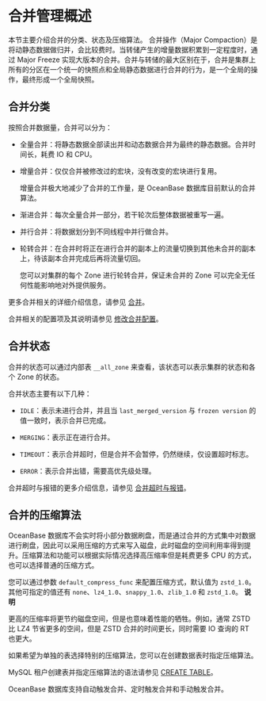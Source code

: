 合并管理概述 
===========================

本节主要介绍合并的分类、状态及压缩算法。
合并操作（Major Compaction）是将动静态数据做归并，会比较费时。当转储产生的增量数据积累到一定程度时，通过 Major Freeze 实现大版本的合并。合并与转储的最大区别在于，合并是集群上所有的分区在一个统一的快照点和全局静态数据进行合并的行为，是一个全局的操作，最终形成一个全局快照。

合并分类 
-------------------------

按照合并数据量，合并可以分为：

* 全量合并：将静态数据全部读出并和动态数据合并为最终的静态数据。合并时间长，耗费 IO 和 CPU。

  

* 增量合并：仅仅合并被修改过的宏块，没有改变的宏块进行复用。

  增量合并极大地减少了合并的工作量，是 OceanBase 数据库目前默认的合并算法。
  

* 渐进合并：每次全量合并一部分，若干轮次后整体数据被重写一遍。

  

* 并行合并：将数据划分到不同线程中并行做合并。

  

* 轮转合并：在合并时将正在进行合并的副本上的流量切换到其他未合并的副本上，待该副本合并完成后再将流量切回。

  您可以对集群的每个 Zone 进行轮转合并，保证未合并的 Zone 可以完全无任何性能影响地对外提供服务。
  




更多合并相关的详细介绍信息，请参见 [合并](../../../../5.oceanbase-database-overview/8.storage-architecture/3.minor-compaction-and-major-compaction/3.major-compaction.md)。

合并相关的配置项及其说明请参见 [修改合并配置](7.modify-major-compaction-configurations.md)。

合并状态 
-------------------------

合并的状态可以通过内部表 `__all_zone` 来查看，该状态可以表示集群的状态和各个 Zone 的状态。

合并状态主要有以下几种：

* `IDLE`：表示未进行合并，并且当 `last_merged_version` 与 `frozen version` 的值一致时，表示合并已完成。

  

* `MERGING`：表示正在进行合并。

  

* `TIMEOUT`：表示合并超时，但是合并不会暂停，仍然继续，仅设置超时标志。

  

* `ERROR`：表示合并出错，需要高优先级处理。

  




合并超时与报错的更多介绍信息，请参见 [合并超时与报错](6.major-compaction-timeout-and-errors.md)。

合并的压缩算法 
----------------------------

OceanBase 数据库不会实时将小部分数据刷盘，而是通过合并的方式集中对数据进行刷盘，因此可以采用压缩的方式来写入磁盘，此时磁盘的空间利用率得到提升。压缩算法和功能可以根据实际情况选择高压缩率但是耗费更多 CPU 的方式，也可以选择普通的压缩方式。

您可以通过参数 `default_compress_func` 来配置压缩方式，默认值为 `zstd_1.0`。其他可指定的值还有 `none`、`lz4_1.0`、`snappy_1.0`、`zlib_1.0` 和 `zstd_1.0`。
**说明**



更高的压缩率将更节约磁盘空间，但是也意味着性能的牺牲。例如，通常 ZSTD 比 LZ4 节省更多的空间，但是 ZSTD 合并的时间更长，同时需要 IO 查询的 RT 也更大。

如果希望为单独的表选择特别的压缩算法，您可以在创建数据表时指定压缩算法。

MySQL 租户创建表并指定压缩算法的语法请参见 [CREATE TABLE](../../../../10.sql-reference/5.sql-statements/19.create-table.md)。

OceanBase 数据库支持自动触发合并、定时触发合并和手动触发合并。
